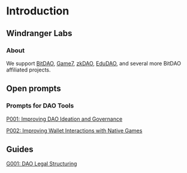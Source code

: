 # Introduction

## Windranger Labs

### About

We support [BitDAO](https://www.bitdao.io/), [Game7](https://game7.io/), [zkDAO](https://zkdao.io/), [EduDAO](https://edudao.io/), and several more BitDAO affiliated projects.

## Open prompts

### Prompts for DAO Tools

[P001: Improving DAO Ideation and Governance](prompts/P001%3A%20Improving%20DAO%20ideation%20and%20Governance.md)

[P002: Improving Wallet Interactions with Native Games](prompts/P002%3A%20Improving%20Wallet%20Interactions%20with%20Native%20Games.md)

## Guides

[G001: DAO Legal Structuring](guides/G001%3A%20Dao%20Legal%20Structuring.md)
